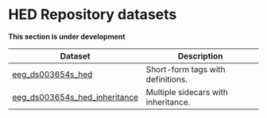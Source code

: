 # HED Repository datasets

**This section is under development**

| Dataset | Description |
| ----------------- | ------------|
| [eeg_ds003654s_hed](eeg_ds003654s_hed)| Short-form tags with definitions. |
| [eeg_ds003654s_hed_inheritance](eeg_ds003654s_hed_inheritance) | Multiple sidecars with inheritance. |
